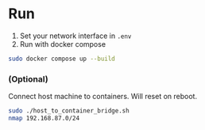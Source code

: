 # Run
1. Set your network interface in `.env`
2. Run with docker compose
```bash
sudo docker compose up --build
```

### (Optional)
Connect host machine to containers. Will reset on reboot.
```bash
sudo ./host_to_container_bridge.sh
nmap 192.168.87.0/24 
```

